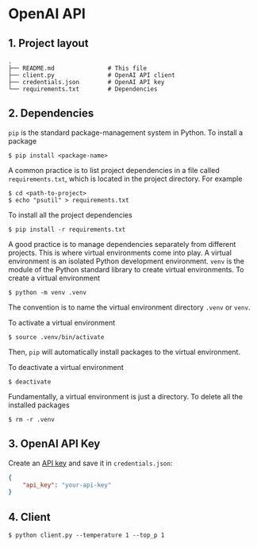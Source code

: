 # OpenAI API

## 1. Project layout

```shell
.
├── README.md               # This file
├── client.py               # OpenAI API client
├── credentials.json        # OpenAI API key
└── requirements.txt        # Dependencies 
```

## 2. Dependencies

`pip` is the standard package-management system in Python. To install a package

```shell
$ pip install <package-name>
```

A common practice is to list project dependencies in a file called `requirements.txt`, which is located in the project directory. For example

```shell
$ cd <path-to-project>
$ echo "psutil" > requirements.txt
```

To install all the project dependencies

```shell
$ pip install -r requirements.txt
```

A good practice is to manage dependencies separately from different projects. This is where virtual environments come into play. A virtual environment is an isolated Python development environment. `venv` is the module of the Python standard library to create virtual environments. To create a virtual environment

```shell
$ python -m venv .venv
```

The convention is to name the virtual environment directory `.venv` or `venv`. 

To activate a virtual environment

```shell
$ source .venv/bin/activate
```

Then, `pip` will automatically install packages to the virtual environment. 

To deactivate a virtual environment

```shell
$ deactivate
```

Fundamentally, a virtual environment is just a directory. To delete all the installed packages

```shell
$ rm -r .venv
```

## 3. OpenAI API Key

Create an [API key](https://platform.openai.com/api-keys) and save it in `credentials.json`:

```json
{
    "api_key": "your-api-key"
}
```

## 4. Client

```shell
$ python client.py --temperature 1 --top_p 1
```
